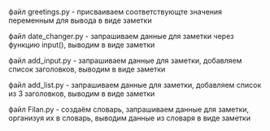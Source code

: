 файл greetings.py - присваиваем соответствующте значения переменным для вывода в виде заметки

файл date_changer.py - запрашиваем данные для заметки через функцию input(), выводим в виде заметки 

файл add_input.py - запрашиваем данные для заметки, добавляем список заголовков, выводим в виде заметки

файл add_list.py - запрашиваем данные для заметки, добавляем список из 3 заголовков, выводим в виде заметки

файл Filan.py - создаём словарь, запрашиваем данные для заметки, организуя их в словарь, выводим данные из словаря в виде заметки
